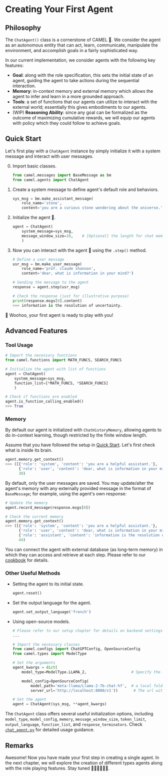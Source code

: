 # Creating Your First Agent
<!--
In this tutorial, we will explore the `ChatAgent` class. The topics covered include:

1.
2.
3.
4.  -->

## Philosophy

The `ChatAgent()` class is a cornerstone of CAMEL 🐫. We consider the agent as an autonomous entity that can act, learn, communicate, manipulate the environment, and accomplish goals in a fairly sophisticated way.

In our current implementation, we consider agents with the following key features:
- **Goal**: along with the role specification, this sets the initial state of an agent, guiding the agent to take actions during the sequential interaction.
- **Memory**: in-context memory and external memory which allows the agent to infer and learn in a more grounded approach.
- **Tools**: a set of functions that our agents can utilize to interact with the external world; essentially this gives embodiments to our agents.
- (WIP) **Reasoning Ability**: since any goal can be formalized as the outcome of maximizing cumulative rewards, we will equip our agents with policy which they could follow to achieve goals.

<!-- We will first start with the single agent setting, where the agent can interact with users, process and store messages, and utilize external tools to generate responses and accomplish tasks. -->

## Quick Start
Let's first play with a `ChatAgent` instance by simply initialize it with a system message and interact with user messages.

0. Import basic classes.
    ```python
    from camel.messages import BaseMessage as bm
    from camel.agents import ChatAgent
    ```

1. Create a system message to define agent's default role and behaviors.
    ```python
    sys_msg = bm.make_assistant_message(
        role_name='stone',
        content='you are a curious stone wondering about the universe.')
    ```
2. Initialize the agent 🐫.
    ```python
    agent = ChatAgent(
        system_message=sys_msg,
        message_window_size=10,    # [Optional] the length for chat memory
        )
    ```
3. Now you can interact with the agent 🐫 using the `.step()` method.
    ```python
    # Define a user message
    usr_msg = bm.make_user_message(
        role_name='prof. claude shannon',
        content='dear, what is information in your mind?')

    # Sending the message to the agent
    response = agent.step(usr_msg)

    # Check the response (just for illustrative purpose)
    print(response.msgs[0].content)
    >>> information is the resolution of uncertainty.
    ```
🐫 Woohoo, your first agent is ready to play with you!


## Advanced Features

### Tool Usage
```python
# Import the necessary functions
from camel.functions import MATH_FUNCS, SEARCH_FUNCS

# Initialize the agent with list of functions
agent = ChatAgent(
    system_message=sys_msg,        
    function_list=[*MATH_FUNCS, *SEARCH_FUNCS]
    )

# Check if functions are enabled
agent.is_function_calling_enabled()
>>> True
```

### Memory
By default our agent is initialized with `ChatHistoryMemory`, allowing agents to do in-context learning, though restricted by the finite window length.

Assume that you have followed the setup in [Quick Start](#quick-start). Let's first check what is inside its brain.
```python
agent.memory.get_context()
>>> ([{'role': 'system', 'content': 'you are a helpful assistant.'},
      {'role': 'user', 'content': 'dear, what is information in your mind?'}],
      30)
```
By default, only the user messages are saved. You may update/alter the agent's memory with any externally provided message in the format of `BaseMessage`; for example, using the agent's own response:
```python
# Update the memory
agent.record_message(response.msgs[0])
```
```python
# Check the current memory
agent.memory.get_context()
>>> ([{'role': 'system', 'content': 'you are a helpful assistant.'},
      {'role': 'user', 'content': 'dear, what is information in your mind?'}],
      {'role': 'assistant', 'content': 'information is the resolution of uncertainty.'}
      44)
```
You can connect the agent with external database (as long-term memory) in which they can access and retrieve at each step. Please refer to our [cookbook]() for details.

### Other Useful Methods
- Setting the agent to its initial state.
    ```python
    agent.reset()
    ```
- Set the output language for the agent.
    ```python
    agent.set_output_language('french')
    ```
- Using open-source models.
    ```python
    # Please refer to our setup chapter for details on backend settings.
    ...

    # Import the necessary classes
    from camel.configs import ChatGPTConfig, OpenSourceConfig
    from camel.types import ModelType

    # Set the arguments
    agent_kwargs = dict(
        model_type=ModelType.LLAMA_2,                    # Specify the model type

        model_config=OpenSourceConfig(
            model_path='meta-llama/Llama-2-7b-chat-hf',  # a local folder or HuggingFace repo Name
            server_url='http://localhost:8000/v1'))       # The url with the set port number

    # Set the agent
    agent = ChatAgent(sys_msg, **agent_kwargs)
    ```

The `ChatAgent` class offers several useful initialization options, including `model_type`, `model_config`, `memory`, `message_window_size`, `token_limit`, `output_language`, `function_list`, and `response_terminators`. Check [`chat_agent.py`](https://github.com/camel-ai/camel/blob/master/camel/agents/chat_agent.py) for detailed usage guidance.


## Remarks
Awesome! Now you have made your first step in creating a single agent. In the next chapter, we will explore the creation of different types agents along with the role playing features. Stay tuned 🦖🐆🐘🦒🦘🦕.
